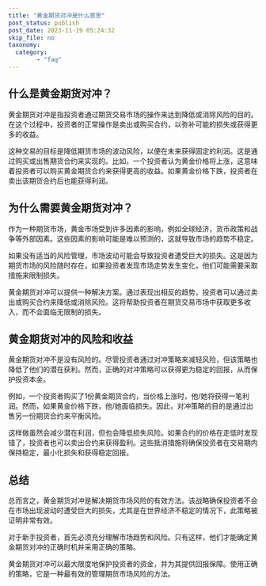 ```yaml
---
title: "黄金期货对冲是什么意思"
post_status: publish
post_date: 2023-11-19 05:24:32
skip_file: no
taxonomy:
  category:
        - "faq"
---
```


## 什么是黄金期货对冲？

黄金期货对冲是指投资者通过期货交易市场的操作来达到降低或消除风险的目的。在这个过程中，投资者的正常操作是卖出或购买合约，以弥补可能的损失或获得更多的收益。

这种交易的目标是降低期货市场的波动风险，以便在未来获得固定的利润。这是通过购买或出售期货合约来实现的。比如，一个投资者认为黄金价格将上涨，这意味着投资者可以购买黄金期货合约来获得更高的收益。如果黄金价格下跌，投资者在卖出该期货合约后也能获得利润。

## 为什么需要黄金期货对冲？

作为一种期货市场，黄金市场受到许多因素的影响，例如全球经济，货币政策和战争等外部因素。这些因素的影响可能是难以预测的，这就导致市场的趋势不稳定。

如果没有适当的风险管理，市场波动可能会导致投资者遭受巨大的损失。这是因为期货市场的风险随时存在，如果投资者发现市场走势发生变化，他们可能需要采取措施来限制损失。

黄金期货对冲可以提供一种解决方案。通过表现出相反的趋势，投资者可以通过卖出或购买合约来降低或消除风险。这将帮助投资者在期货交易市场中获取更多收入，而不会面临无限制的损失。

## 黄金期货对冲的风险和收益

黄金期货对冲不是没有风险的。尽管投资者通过对冲策略来减轻风险，但该策略也降低了他们的潜在获利。然而，正确的对冲策略可以获得更为稳定的回报，从而保护投资本金。

例如，一个投资者购买了1份黄金期货合约，当价格上涨时，他/她将获得一笔利润。然而，如果黄金价格下跌，他/她面临损失。因此，对冲策略的目的是通过出售另一份期货合约来平衡风险。

这样做虽然会减少潜在利润，但也会降低损失风险。如果合约的价格在走低时发现错了，投资者也可以卖出合约来获得盈利。这些抵消措施将确保投资者在交易期内保持稳定，最小化损失和获得稳定回报。

## 总结

总而言之，黄金期货对冲是解决期货市场风险的有效方法。该战略确保投资者不会在市场出现波动时遭受巨大的损失，尤其是在世界经济不稳定的情况下，此策略被证明非常有效。

对于新手投资者，首先必须充分理解市场趋势和风险。只有这样，他们才能确定黄金期货对冲的正确时机并采用正确的策略。

黄金期货对冲可以最大限度地保护投资者的资金，并为其提供回报保障。使用正确的策略，它是一种最有效的管理期货市场风险的方法。
